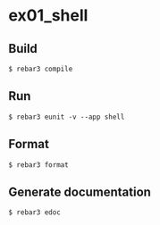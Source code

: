 ex01_shell
=====

Build
-----
	$ rebar3 compile

Run
-----
	$ rebar3 eunit -v --app shell
	
Format
-----
	$ rebar3 format

Generate documentation
-----
	$ rebar3 edoc
	